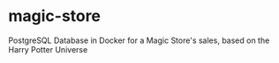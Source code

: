 # magic-store
PostgreSQL Database in Docker for a Magic Store's sales, based on the Harry Potter Universe
